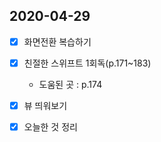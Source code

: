 ## 2020-04-29


- [x] 화면전환 복습하기 
- [x] 친절한 스위프트 1회독(p.171~183)
  - 도움된 곳 : p.174 
- [x] 뷰 띄워보기 
- [x] 오늘한 것 정리 

